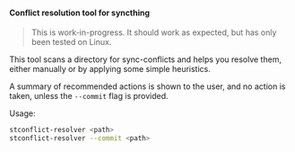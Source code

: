 #### Conflict resolution tool for syncthing

> This is work-in-progress. It should work as expected, but has only been tested on Linux.

This tool scans a directory for sync-conflicts and helps you resolve them, either manually or by applying some simple heuristics.

A summary of recommended actions is shown to the user, and no action is taken, unless the ``--commit`` flag is provided.

Usage:
```sh
stconflict-resolver <path>
stconflict-resolver --commit <path>
```